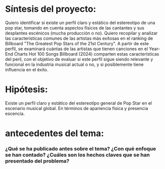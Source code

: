 # Síntesis del proyecto: 
Quiero identificar si existe un perfil claro y estático del estereotipo de una pop star, tomando en cuenta aspectos físicos de las cantantes y sus desplantes escénicos (mucha producción o no). Quiero recopilar y analizar las características comunes de las artistas más exitosas en el ranking de Billboard "The Greatest Pop Stars of the 21st Century". A partir de este perfil, se examinará cuántas de las artistas que tienen canciones en el Year-End Charts Hot 100 Songs Billboard (2024) comparten estas características del peril, con el objetivo de evaluar si este perfil sigue siendo relevante y funcional en la industria musical actual o no, y si posiblemente tiene influencia en el éxito.

# Hipótesis:
Existe un perfil claro y estático del estereotipo general de Pop Star en el escenario musical global. En términos de apariencia física y presencia escencia.

# antecedentes del tema:
  ### ¿Qué se ha publicado antes sobre el tema? ¿Con qué enfoque se han contado? ¿Cuáles son los hechos claves que se han presentado del problema?
